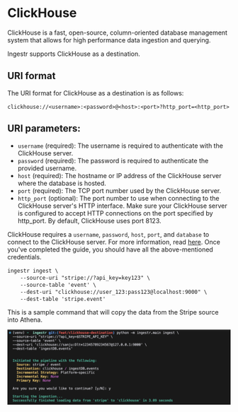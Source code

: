 # ClickHouse
ClickHouse is a fast, open-source, column-oriented database management system that allows for high performance data ingestion and querying.

Ingestr supports ClickHouse as a destination.

## URI format
The URI format for ClickHouse as a destination is as follows:

```plaintext
clickhouse://<username>:<password>@<host>:<port>?http_port=<http_port>
```
## URI parameters:
- `username` (required): The username is required to authenticate with the ClickHouse server.
- `password` (required): The password is required to authenticate the provided username.
- `host` (required): The hostname or IP address of the ClickHouse server where the database is hosted.
- `port` (required): The TCP port number used by the ClickHouse server.
- `http_port` (optional): The port number to use when connecting to the ClickHouse server's HTTP interface. Make sure your ClickHouse server is configured to accept HTTP connections on the port specified by http_port. By default, ClickHouse uses port 8123.

ClickHouse requires a `username`, `password`, `host`, `port`, and `database` to connect to the ClickHouse server. For more information, read [here](https://dlthub.com/docs/dlt-ecosystem/destinations/clickhouse#2-setup-clickhouse-database). Once you've completed the guide, you should have all the above-mentioned credentials.

```
ingestr ingest \
    --source-uri "stripe://?api_key=key123" \
    --source-table 'event' \
    --dest-uri "clickhouse://user_123:pass123@localhost:9000" \
    --dest-table 'stripe.event'
```

This is a sample command that will copy the data from the Stripe source into Athena.

<img alt="clickhouse_img" src="../media/clickhouse_img.png" />
